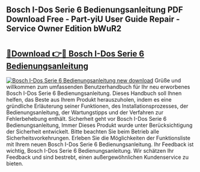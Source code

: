 ## Bosch I-Dos Serie 6 Bedienungsanleitung PDF Download Free - Part-yiU User Guide Repair - Service Owner Edition bWuR2

# <h2><a href="http://df08z4.blite.top/?on=Bosch+I-Dos+Serie+6+Bedienungsanleitung">🔗Download 👉🔴 Bosch I-Dos Serie 6 Bedienungsanleitung</a></h2>

[![Bosch I-Dos Serie 6 Bedienungsanleitung new download](https://i.imgur.com/lujVjoI.png)](http://df08z4.blite.top/?on=Bosch+I-Dos+Serie+6+Bedienungsanleitung)
Grüße und willkommen zum umfassenden Benutzerhandbuch für Ihr neu erworbenes Bosch I-Dos Serie 6 Bedienungsanleitung. Dieses Handbuch soll Ihnen helfen, das Beste aus Ihrem Produkt herauszuholen, indem es eine gründliche Erläuterung seiner Funktionen, des Installationsprozesses, der Bedienungsanleitung, der Wartungstipps und der Verfahren zur Fehlerbehebung enthält. Sicherheit geht vor Bosch I-Dos Serie 6 Bedienungsanleitung, Immer Dieses Produkt wurde unter Berücksichtigung der Sicherheit entwickelt. Bitte beachten Sie beim Betrieb alle Sicherheitsvorkehrungen. Erleben Sie die Möglichkeiten der Funktionsliste mit Ihrem neuen Bosch I-Dos Serie 6 Bedienungsanleitung. Ihr Feedback ist wichtig, Bosch I-Dos Serie 6 Bedienungsanleitung. Wir schätzen Ihr Feedback und sind bestrebt, einen außergewöhnlichen Kundenservice zu bieten.
